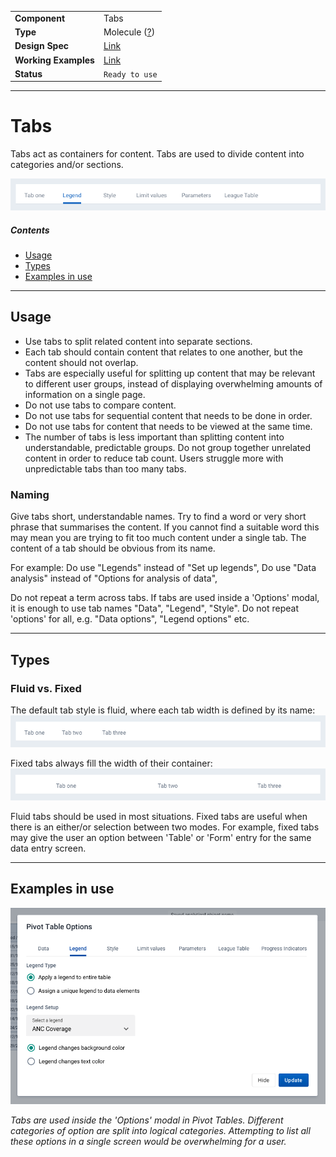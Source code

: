 | |  |
|-------------|------------------|
| **Component** | Tabs |
| **Type** | Molecule ([?](http://atomicdesign.bradfrost.com/chapter-2/))|
| **Design Spec** | [Link](https://sketch.cloud/s/DwkDk/GmKbAL5) |
| **Working Examples** | [Link](https://d2-ci.github.io/ui-core/?path=/story/tabs--default-fluid)|
| **Status** | `Ready to use` |

---

# Tabs

Tabs act as containers for content. Tabs are used to divide content into categories and/or sections.

![](../images/tabs.png)

##### Contents

- [Usage](#usage)
- [Types](#types)
- [Examples in use](#examples-in-use)

---

## Usage

- Use tabs to split related content into separate sections.
- Each tab should contain content that relates to one another, but the content should not overlap.
- Tabs are especially useful for splitting up content that may be relevant to different user groups, instead of displaying overwhelming amounts of information on a single page.
- Do not use tabs to compare content.
- Do not use tabs for sequential content that needs to be done in order.
- Do not use tabs for content that needs to be viewed at the same time.
- The number of tabs is less important than splitting content into understandable, predictable groups. Do not group together unrelated content in order to reduce tab count. Users struggle more with unpredictable tabs than too many tabs.

### Naming
Give tabs short, understandable names. Try to find a word or very short phrase that summarises the content. If you cannot find a suitable word this may mean you are trying to fit too much content under a single tab. The content of a tab should be obvious from its name.

For example:
Do use "Legends" instead of "Set up legends",
Do use "Data analysis" instead of "Options for analysis of data",

Do not repeat a term across tabs. If tabs are used inside a 'Options' modal, it is enough to use tab names "Data", "Legend", "Style". Do not repeat 'options' for all, e.g. "Data options", "Legend options" etc.

---

## Types

### Fluid vs. Fixed
The default tab style is fluid, where each tab width is defined by its name:
![](../images/tabs-fluid.png)

Fixed tabs always fill the width of their container:
![](../images/tabs-fixed.png)

Fluid tabs should be used in most situations. Fixed tabs are useful when there is an either/or selection between two modes. For example, fixed tabs may give the user an option between 'Table' or 'Form' entry for the same data entry screen.

---

## Examples in use

![](../images/tabs-example.png)

*Tabs are used inside the 'Options' modal in Pivot Tables. Different categories of option are split into logical categories. Attempting to list all these options in a single screen would be overwhelming for a user.*
